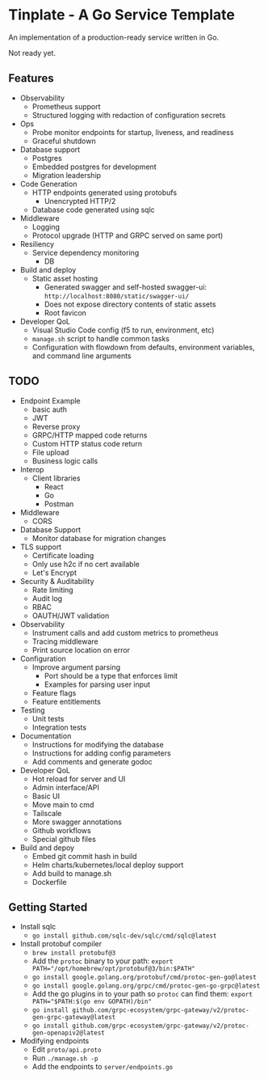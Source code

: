 # Tinplate - A Go Service Template

An implementation of a production-ready service written in Go.

Not ready yet.

## Features
* Observability
  * Prometheus support
  * Structured logging with redaction of configuration secrets
* Ops
  * Probe monitor endpoints for startup, liveness, and readiness
  * Graceful shutdown
* Database support
  * Postgres
  * Embedded postgres for development
  * Migration leadership
* Code Generation
  * HTTP endpoints generated using protobufs
    * Unencrypted HTTP/2
  * Database code generated using sqlc
* Middleware
  * Logging 
  * Protocol upgrade (HTTP and GRPC served on same port)
* Resiliency
  * Service dependency monitoring
    * DB
* Build and deploy
  * Static asset hosting
    * Generated swagger and self-hosted swagger-ui: `http://localhost:8080/static/swagger-ui/`
    * Does not expose directory contents of static assets
    * Root favicon
* Developer QoL
  * Visual Studio Code config (f5 to run, environment, etc)
  * `manage.sh` script to handle common tasks
  * Configuration with flowdown from defaults, environment variables, and command line arguments

## TODO
* Endpoint Example
  * basic auth
  * JWT
  * Reverse proxy
  * GRPC/HTTP mapped code returns
  * Custom HTTP status code return
  * File upload
  * Business logic calls
* Interop
  * Client libraries
    * React
    * Go
    * Postman
* Middleware
  * CORS
* Database Support
  * Monitor database for migration changes
* TLS support
  * Certificate loading
  * Only use h2c if no cert available
  * Let's Encrypt
* Security & Auditability
  * Rate limiting
  * Audit log
  * RBAC
  * OAUTH/JWT validation
* Observability
  * Instrument calls and add custom metrics to prometheus
  * Tracing middleware
  * Print source location on error
* Configuration
  * Improve argument parsing
    * Port should be a type that enforces limit
    * Examples for parsing user input
  * Feature flags
  * Feature entitlements
* Testing
  * Unit tests
  * Integration tests
* Documentation
  * Instructions for modifying the database
  * Instructions for adding config parameters
  * Add comments and generate godoc
* Developer QoL
  * Hot reload for server and UI
  * Admin interface/API
  * Basic UI
  * Move main to cmd
  * Tailscale
  * More swagger annotations
  * Github workflows
  * Special github files
* Build and depoy
  * Embed git commit hash in build
  * Helm charts/kubernetes/local deploy support
  * Add build to manage.sh
  * Dockerfile

## Getting Started
* Install sqlc
  * `go install github.com/sqlc-dev/sqlc/cmd/sqlc@latest`
* Install protobuf compiler
  * `brew install protobuf@3`
  * Add the `protoc` binary to your path: `export PATH="/opt/homebrew/opt/protobuf@3/bin:$PATH"`
  * `go install google.golang.org/protobuf/cmd/protoc-gen-go@latest`
  * `go install google.golang.org/grpc/cmd/protoc-gen-go-grpc@latest`
  * Add the go plugins in to your path so `protoc` can find them: `export PATH="$PATH:$(go env GOPATH)/bin"`
  * `go install github.com/grpc-ecosystem/grpc-gateway/v2/protoc-gen-grpc-gateway@latest`
  * `go install github.com/grpc-ecosystem/grpc-gateway/v2/protoc-gen-openapiv2@latest`
* Modifying endpoints
  * Edit `proto/api.proto`
  * Run `./manage.sh -p`
  * Add the endpoints to `server/endpoints.go`
